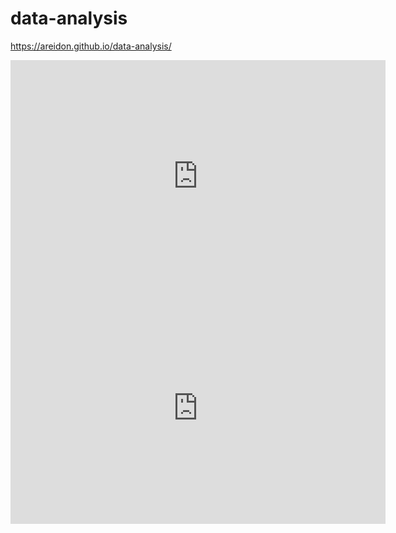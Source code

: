 # data-analysis
https://areidon.github.io/data-analysis/
<iframe width="600" height="371" seamless frameborder="0" scrolling="no" src="https://docs.google.com/spreadsheets/d/e/2PACX-1vRFDykQf7hw9hBEWK371Lo0OQijrq4qgeOsvgzpeBjtPIA5BF_jlF5y6HoS5p40TxpG8E98LJROhUwi/pubchart?oid=1933078664&amp;format=interactive"></iframe>
<iframe width="600" height="371" seamless frameborder="0" scrolling="no" src="https://docs.google.com/spreadsheets/d/e/2PACX-1vQgVHVp4E8KU3TycAwKrHAe1EVVxCdX2kEQ3zrFFKzWZgWG8S0x_B8lv49KmdmLBBeEPuQIbyZwdJ9V/pubchart?oid=119003200&amp;format=interactive"></iframe>
